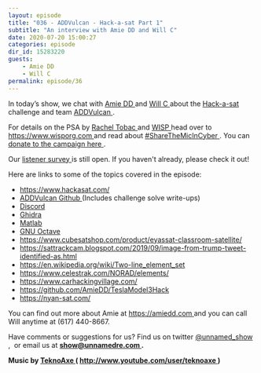 ```yaml
---
layout: episode
title: "036 - ADDVulcan - Hack-a-sat Part 1"
subtitle: "An interview with Amie DD and Will C"
date: 2020-07-20 15:00:27
categories: episode
dir_id: 15283220
guests:
    - Amie DD
    - Will C
permalink: episode/36
---
```

<p>
 In today’s show, we chat with
 <a href="https://twitter.com/amiedoubleD">
  Amie DD
 </a>
 and
 <a href="https://twitter.com/WillCaruana">
  Will C
 </a>
 about the
 <a href="https://www.hackasat.com/">
  Hack-a-sat
 </a>
 challenge and team
 <a href="https://twitter.com/addvulcan">
  ADDVulcan
 </a>
 .
</p>
<p>
 For details on the PSA by
 <a href="https://twitter.com/RachelTobac">
  Rachel Tobac
 </a>
 and
 <a href="https://twitter.com/WISPorg">
  WISP
 </a>
 head over to
 <a href="https://www.wisporg.com">
  https://www.wisporg.com
 </a>
 and read about
 <a href="https://www.wisporg.com/blog-posts/2020/7/9/sharethemicincyber">
  #ShareTheMicInCyber
 </a>
 . You can
 <a href="https://wisporg.z2systems.com/np/clients/wisporg/donation.jsp?campaign=2&amp;">
  donate to the campaign here
 </a>
 .
</p>
<p>
 Our
 <a href="https://forms.gle/F3LYfaoCDdCqQSZY9">
  listener survey
 </a>
 is still open. If you haven't already, please check it out!
</p>
<p>
 Here are links to some of the topics covered in the episode:
</p>
<ul>
 <li>
  <a href="https://www.hackasat.com/">
   https://www.hackasat.com/
  </a>
 </li>
 <li>
  <a href="https://github.com/addvulcan">
   ADDVulcan Github
  </a>
  (Includes challenge solve write-ups)
 </li>
 <li>
  <a href="https://discord.com/">
   Discord
  </a>
 </li>
 <li>
  <a href="https://ghidra-sre.org/">
   Ghidra
  </a>
 </li>
 <li>
  <a href="https://www.mathworks.com/products/matlab.html">
   Matlab
  </a>
 </li>
 <li>
  <a href="https://www.gnu.org/software/octave/">
   GNU Octave
  </a>
 </li>
 <li>
  <a href="https://www.cubesatshop.com/product/eyassat-classroom-satellite/">
   https://www.cubesatshop.com/product/eyassat-classroom-satellite/
  </a>
 </li>
 <li>
  <a href="https://sattrackcam.blogspot.com/2019/09/image-from-trump-tweet-identified-as.html">
   https://sattrackcam.blogspot.com/2019/09/image-from-trump-tweet-identified-as.html
  </a>
 </li>
 <li>
  <a href="https://en.wikipedia.org/wiki/Two-line_element_set">
   https://en.wikipedia.org/wiki/Two-line_element_set
  </a>
 </li>
 <li>
  <a href="https://www.celestrak.com/NORAD/elements/">
   https://www.celestrak.com/NORAD/elements/
  </a>
 </li>
 <li>
  <a href="https://www.carhackingvillage.com/">
   https://www.carhackingvillage.com/
  </a>
 </li>
 <li>
  <a href="https://github.com/AmieDD/TeslaModel3Hack">
   https://github.com/AmieDD/TeslaModel3Hack
  </a>
 </li>
 <li>
  <a href="https://nyan-sat.com/">
   https://nyan-sat.com/
  </a>
 </li>
</ul>
<p>
 You can find out more about Amie at
 <a href="https://amiedd.com">
  https://amiedd.com
 </a>
 and you can call Will anytime at (617) 440-8667.
</p>
<p>
 Have comments or suggestions for us? Find us on twitter
 <a href="https://twitter.com/unnamed_show">
  @unnamed_show
 </a>
 ,  or email us at
 <a href="mailto:show@unnamedre.com">
  <strong>
   show@unnamedre.com
  </strong>
 </a>
 <strong>
  .
 </strong>
</p>
<p>
 <strong>
  Music by
 </strong>
 <a href="http://www.teknoaxe.com">
  <strong>
   TeknoAxe
  </strong>
 </a>
 <strong>
  (
 </strong>
 <a href="http://www.youtube.com/user/teknoaxe">
  <strong>
   http://www.youtube.com/user/teknoaxe
  </strong>
 </a>
 <strong>
  )
 </strong>
</p>
